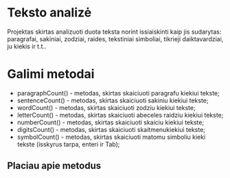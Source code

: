 # Teksto analizė

Projektas skirtas analizuoti duota teksta norint issiaiskinti kaip jis sudarytas: paragrafai, sakiniai, zodziai, raides, tekstiniai simboliai, tikrieji daiktavardziai, ju kiekis ir t.t..

# Galimi metodai
- paragraphCount() - metodas, skirtas skaiciuoti paragrafu kiekiui tekste;
- sentenceCount() - metodas, skirtas skaiciuoti sakiniu kiekiui tekste;
- wordCount() - metodas, skirtas skaiciuoti zodziu kiekiui tekste;
- letterCount() - metodas, skirtas skaiciuoti abeceles raidziu kiekiui tekste;
- numberCount() - metodas, skirtas skaiciuoti skaiciu kiekiui tekste;
- digitsCount() - metodas, skirtas skaiciuoti skaitmenukiekiui tekste;
- symbolCount() - metodas, skirtas skaiciuoti matomu simboliu kieki tekste (isskyrus tarpa, enteri ir Tab);

## Placiau apie metodus

###


